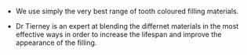 
+ We use simply the very best range of tooth coloured filling materials.

+ Dr Tierney is an expert at blending the differnet materials in the most effective ways in order to increase the lifespan and improve the appearance of the filling.
